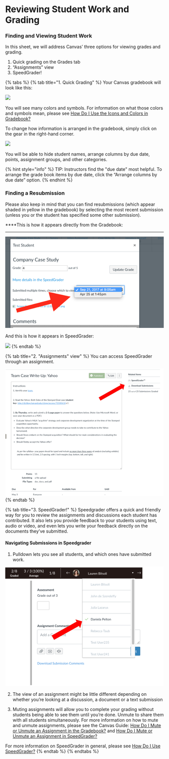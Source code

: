 # Reviewing Student Work and Grading

### Finding and Viewing Student Work 

In this sheet, we will address Canvas’ three options for viewing grades and grading.

1. Quick grading on the Grades tab
2. “Assignments” view
3. SpeedGrader!

{% tabs %}
{% tab title="1. Quick Grading" %}
Your Canvas gradebook will look like this:

![](https://lh3.googleusercontent.com/DiwPz5h3f6dEumZwuf5x10XTV4LsEmHSuxbscXBrz6z7LD2MVoA0p4qFayAlzcDx6FTkyMXyClaKAv8Qk77NEdp-Wiz7PvmIVjD8IdCIOD7pROG2xLCoXE8PDcTPFpDKamC-jq-m)

You will see many colors and symbols. For information on what those colors and symbols mean, please see [How Do I Use the Icons and Colors in Gradebook?](https://community.canvaslms.com/docs/DOC-13020-415295583)

To change how information is arranged in the gradebook, simply click on the gear in the right-hand corner.

![](https://lh3.googleusercontent.com/P5matLGe-veFOThD8ZRlmULTx5Zn4NNQyTz_3MtAZbM75_CTd9UiaOuz0z9e61TpP6mVCULaMVN0qa_WTaa1RhQOMkIQFb0S856zCZ0zCBopSUn6Cb7LJBfWY6VtNzBbSjLdG7og)

  
You will be able to hide student names, arrange columns by due date, points, assignment groups, and other categories.

{% hint style="info" %}
TIP: Instructors find the "due date" most helpful. To arrange the grade book items by due date, click the “Arrange columns by due date” option.
{% endhint %}

### Finding a Resubmission 

Please also keep in mind that you can find resubmissions \(which appear shaded in yellow in the gradebook\) by selecting the most recent submission \(unless you or the student has specified some other submission\).  
  
****This is how it appears directly from the Gradebook:  
  
****

![](../../.gitbook/assets/screen-shot-2018-04-25-at-1.46.48-pm.png)

And this is how it appears in SpeedGrader:  


![](https://lh3.googleusercontent.com/ASFHF-OG2YYHN8N7xdYHRkcPk2mISy7M3R8V9q1csdHN3vlPUpykxewK8Nr6gXQkVVkqBdNpApzQZHog8i9GKPbs1GIQpLACETiTFflC2CI0_DX7Z0we8FDCWn5N-StxX7sZz1MS)
{% endtab %}

{% tab title="2. \"Assignments\" view" %}
You can access SpeedGrader through an assignment.

![](../../.gitbook/assets/assignments-and-grading_assignments-view.png)
{% endtab %}

{% tab title="3. SpeedGrader!" %}
Speedgrader offers a quick and friendly way for you to review the assignments and discussions each student has contributed.  It also lets you provide feedback to your students using text, audio or video, and even lets you write your feedback directly on the documents they’ve submitted.

#### Navigating Submissions in Speedgrader

1. Pulldown lets you see all students, and which ones have submitted work.

![](../../.gitbook/assets/assignments-and-grading_submissions-in-speedgrader.png)



2. The view of an assignment might be little different depending on whether you’re looking at a discussion, a document or a text submission  

3. Muting assignments will allow you to complete your grading without students being able to see them until you’re done.  Unmute to share them with all students simultaneously. For more information on how to mute and unmute assignments, please see the Canvas Guide: [How Do I Mute or Unmute an Assignment in the Gradebook?](https://community.canvaslms.com/docs/DOC-12961-4152724339)  and [How Do I Mute or Unmute an Assignment in SpeedGrader?](https://community.canvaslms.com/docs/DOC-12965-4152724338)

For more information on SpeedGrader in general, please see [How Do I Use SpeedGrader?](https://community.canvaslms.com/docs/DOC-12774-415255021)
{% endtab %}
{% endtabs %}

